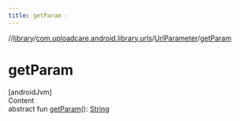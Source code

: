 ```yaml
---
title: getParam -
---
```

//[library](../../index.md)/[com.uploadcare.android.library.urls](../index.md)/[UrlParameter](index.md)/[getParam](get-param.md)



# getParam  
[androidJvm]  
Content  
abstract fun [getParam](get-param.md)(): [String](https://kotlinlang.org/api/latest/jvm/stdlib/kotlin/-string/index.html)  



